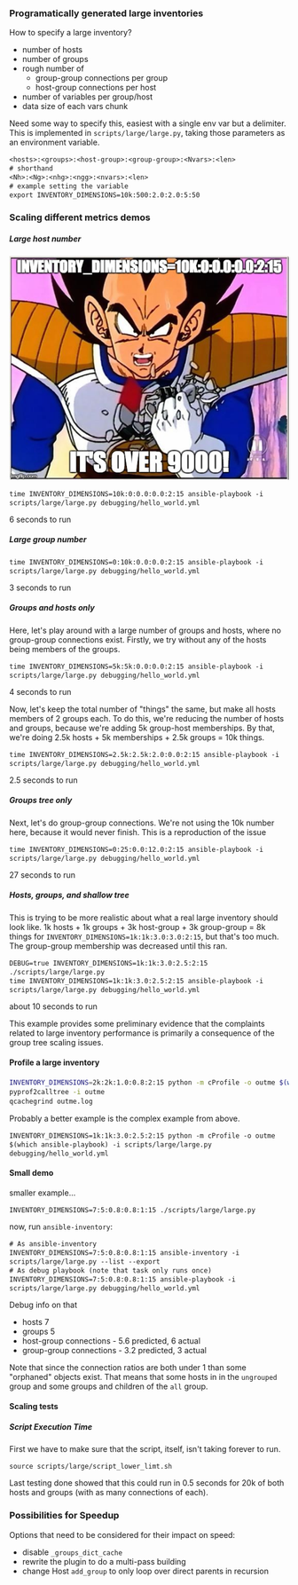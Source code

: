 ### Programatically generated large inventories

How to specify a large inventory?

 - number of hosts
 - number of groups
 - rough number of
   - group-group connections per group
   - host-group connections per host
 - number of variables per group/host
 - data size of each vars chunk

Need some way to specify this, easiest with a single env var but a
delimiter. This is implemented in `scripts/large/large.py`, taking
those parameters as an environment variable.

```
<hosts>:<groups>:<host-group>:<group-group>:<Nvars>:<len>
# shorthand
<Nh>:<Ng>:<nhg>:<ngg>:<nvars>:<len>
# example setting the variable
export INVENTORY_DIMENSIONS=10k:500:2.0:2.0:5:50
```

### Scaling different metrics demos

##### Large host number

![over 9000!](vegeta.jpeg?raw=true)

```
time INVENTORY_DIMENSIONS=10k:0:0.0:0.0:2:15 ansible-playbook -i scripts/large/large.py debugging/hello_world.yml
```

6 seconds to run

##### Large group number

```
time INVENTORY_DIMENSIONS=0:10k:0.0:0.0:2:15 ansible-playbook -i scripts/large/large.py debugging/hello_world.yml
```

3 seconds to run

##### Groups and hosts only

Here, let's play around with a large number of groups and hosts, where no
group-group connections exist. Firstly, we try without any of the hosts
being members of the groups.

```
time INVENTORY_DIMENSIONS=5k:5k:0.0:0.0:2:15 ansible-playbook -i scripts/large/large.py debugging/hello_world.yml
```

4 seconds to run

Now, let's keep the total number of "things" the same, but make all hosts
members of 2 groups each. To do this, we're reducing the number of hosts
and groups, because we're adding 5k group-host memberships.
By that, we're doing 2.5k hosts + 5k memberships + 2.5k groups = 10k things.

```
time INVENTORY_DIMENSIONS=2.5k:2.5k:2.0:0.0:2:15 ansible-playbook -i scripts/large/large.py debugging/hello_world.yml
```

2.5 seconds to run

##### Groups tree only

Next, let's do group-group connections. We're not using the 10k number here,
because it would never finish. This is a reproduction of the issue


```
time INVENTORY_DIMENSIONS=0:25:0.0:12.0:2:15 ansible-playbook -i scripts/large/large.py debugging/hello_world.yml
```

27 seconds to run

##### Hosts, groups, and shallow tree

This is trying to be more realistic about what a real large inventory
should look like.
1k hosts + 1k groups + 3k host-group + 3k group-group = 8k things
for `INVENTORY_DIMENSIONS=1k:1k:3.0:3.0:2:15`, but that's too much.
The group-group membership was decreased until this ran.

```
DEBUG=true INVENTORY_DIMENSIONS=1k:1k:3.0:2.5:2:15 ./scripts/large/large.py
time INVENTORY_DIMENSIONS=1k:1k:3.0:2.5:2:15 ansible-playbook -i scripts/large/large.py debugging/hello_world.yml
```

about 10 seconds to run

This example provides some preliminary evidence that the complaints related
to large inventory performance is primarily a consequence of the group
tree scaling issues.


#### Profile a large inventory

```bash
INVENTORY_DIMENSIONS=2k:2k:1.0:0.8:2:15 python -m cProfile -o outme $(which ansible-playbook) -i scripts/large/large.py debugging/hello_world.yml
pyprof2calltree -i outme
qcachegrind outme.log
```

Probably a better example is the complex example from above.

```
INVENTORY_DIMENSIONS=1k:1k:3.0:2.5:2:15 python -m cProfile -o outme $(which ansible-playbook) -i scripts/large/large.py debugging/hello_world.yml
```

#### Small demo

smaller example...

```
INVENTORY_DIMENSIONS=7:5:0.8:0.8:1:15 ./scripts/large/large.py
```

now, run `ansible-inventory`:

```
# As ansible-inventory
INVENTORY_DIMENSIONS=7:5:0.8:0.8:1:15 ansible-inventory -i scripts/large/large.py --list --export
# As debug playbook (note that task only runs once)
INVENTORY_DIMENSIONS=7:5:0.8:0.8:1:15 ansible-playbook -i scripts/large/large.py debugging/hello_world.yml
```

Debug info on that

 - hosts 7
 - groups 5
 - host-group connections - 5.6 predicted, 6 actual
 - group-group connections - 3.2 predicted, 3 actual

Note that since the connection ratios are both under 1 than some "orphaned"
objects exist. That means that some hosts in in the `ungrouped` group and
some groups and children of the `all` group.

#### Scaling tests

##### Script Execution Time

First we have to make sure that the script, itself, isn't taking
forever to run.

```
source scripts/large/script_lower_limt.sh
```

Last testing done showed that this could run in 0.5 seconds for 20k
of both hosts and groups (with as many connections of each).

### Possibilities for Speedup

Options that need to be considered for their impact on speed:
 - disable `_groups_dict_cache`
 - rewrite the plugin to do a multi-pass building
 - change Host `add_group` to only loop over direct parents in recursion

